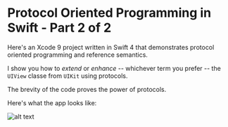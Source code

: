 # Protocol Oriented Programming in Swift - Part 2 of 2
Here's an Xcode 9 project written in Swift 4 that demonstrates protocol oriented programming and reference semantics.

I show you how to _extend_ or _enhance_ -- whichever term you prefer -- the `UIView` classe from `UIKit` using protocols.

The brevity of the code proves the power of protocols.

Here's what the app looks like:

![alt text][logo1]

[logo1]: http://iosbrain.com/wp-content/uploads/2018/03/Extend-UIView.gif "Customizing UIView with protocols"


